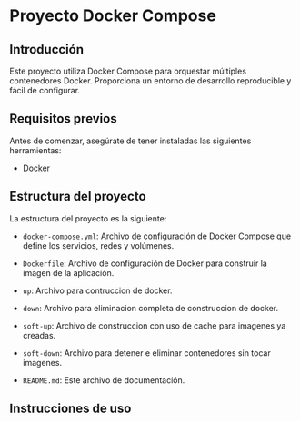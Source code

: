 # Proyecto Docker Compose

## Introducción
Este proyecto utiliza Docker Compose para orquestar múltiples contenedores Docker. Proporciona un entorno de desarrollo reproducible y fácil de configurar.

## Requisitos previos
Antes de comenzar, asegúrate de tener instaladas las siguientes herramientas:
- [Docker](https://www.docker.com/get-started)

## Estructura del proyecto
La estructura del proyecto es la siguiente:
- `docker-compose.yml`: Archivo de configuración de Docker Compose que define los servicios, redes y volúmenes.
- `Dockerfile`: Archivo de configuración de Docker para construir la imagen de la aplicación.
- `up`: Archivo para contruccion de docker.
- `down`: Archivo para eliminacion completa de construccion de docker.
- `soft-up`: Archivo de construccion con uso de cache para imagenes ya creadas.
- `soft-down`: Archivo para detener e eliminar contenedores sin tocar imagenes.
   
- `README.md`: Este archivo de documentación.

## Instrucciones de uso

